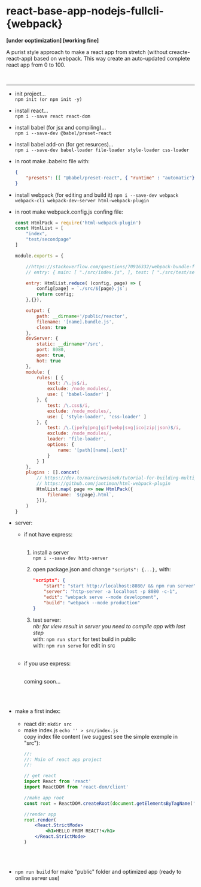 # react-base-app-nodejs-fullcli-{webpack}

<b>[under ooptimization] [working fine]</b>

A purist style approach to make a react app from stretch (without creacte-react-app) based on webpack.
This way create an auto-updated complete react app from 0 to 100.

<br>

---


- init project...<br>
    `npm init (or npm init -y)`<br>

- install react...<br>
    `npm i --save react react-dom`<br>

- install babel (for jsx and compiling)...<br>
    `npm i --save-dev @babel/preset-react`<br>
    
- install babel add-on (for get resurces)...<br>
    `npm i --save-dev babel-loader file-loader style-loader css-loader`<br>

- in root make .babelrc file with:
    ```json
    {
        "presets": [[ "@babel/preset-react", { "runtime" : "automatic"}]]
    }
    ```

- install webpack (for editing and build it)
    `npm i --save-dev webpack webpack-cli webpack-dev-server html-webpack-plugin`<br>

- in root make webpack.config.js confing file:
    ```javascript
    const HtmlPack = require('html-webpack-plugin')
    const HtmlList = [
        "index",
        "test/secondpage"
    ]

    module.exports = {

        //https://stackoverflow.com/questions/70916332/webpack-bundle-files-for-multiple-pages
        // entry: { main: [ "./src/index.js", ], test: [ "./src/test/secondpage.js", ], },

        entry: HtmlList.reduce( (config, page) => {
            config[page] = `./src/${page}.js`;
            return config;
        },{}),

        output: {
            path: __dirname+'/public/reactor',
            filename: '[name].bundle.js',
            clean: true
        },
        devServer: {
            static: __dirname+'/src',
            port: 8080,
            open: true,
            hot: true
        },
        module: {
            rules: [ {
                test: /\.js$/i,
                exclude: /node_modules/,
                use: [ 'babel-loader' ]
            }, {
                test: /\.css$/i,
                exclude: /node_modules/,
                use: [ 'style-loader', 'css-loader' ]
            }, {
                test: /\.(jpe?g|png|gif|webp|svg|ico|zip|json)$/i,
                exclude: /node_modules/,
                loader: 'file-loader',
                options: {
                    name: '[path][name].[ext]'
                }
            } ]
        },
        plugins : [].concat(
            // https://dev.to/marcinwosinek/tutorial-for-building-multipage-website-with-webpack-4gdk
            // https://github.com/jantimon/html-webpack-plugin
            HtmlList.map( page => new HtmlPack({
                filename: `${page}.html`,
            })),
        )
    }
    ```

- server:

  - if not have express:<br><br>

    1. install a server<br>
        `npm i --save-dev http-server`<br>

    2. open package.json and change `"scripts": {...},` with:<br>
        ```json
        "scripts": {
            "start": "start http://localhost:8080/ && npm run server",
            "server": "http-server -a localhost -p 8080 -c-1",
            "edit": "webpack serve --mode development",
            "build": "webpack --mode production"
        }
        ```

    3. test server:<br>
	_nb: for view result in server you need to compile app with last step_<br>
        with: `npm run start` for test build in public<br>
        with: `npm run serve` for edit in src<br><br>


  - if you use express:<br><br>

	coming soon...

<br><br>
- make a first index:<br><br>
  - react dir: `mkdir src`<br>
  - make index.js `echo '' > src/index.js`<br>
    copy index file content (we suggest see the simple exemple in "src"):<br>
    ```jsx
    //:
    //: Main of react app project
    //:

    // get react
    import React from 'react'
    import ReactDOM from 'react-dom/client'

    //make app root
    const root = ReactDOM.createRoot(document.getElementsByTagName('div')[0])

    //render app
    root.render(
        <React.StrictMode>
            <h1>HELLO FROM REACT!</h1>
        </React.StrictMode>
    )
    ```
<br><br>
- `npm run build` for make "public" folder and optimized app (ready to online server use)
